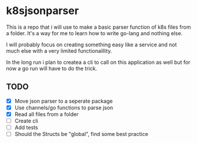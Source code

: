 # k8sjsonparser

This is a repo that i will use to make a basic parser function of k8s files from a folder.
It's a way for me to learn how to write go-lang and nothing else.

I will probably focus on creating something easy like a service and not much else with a very limited functionaillity.

In the long run i plan to createa a cli to call on this application as well but for now a go run will have to do the trick.

## TODO

- [x] Move json parser to a seperate package
- [x] Use channels/go functions to parse json
- [x] Read all files from a folder
- [ ] Create cli
- [ ] Add tests
- [ ] Should the Structs be "global", find some best practice
